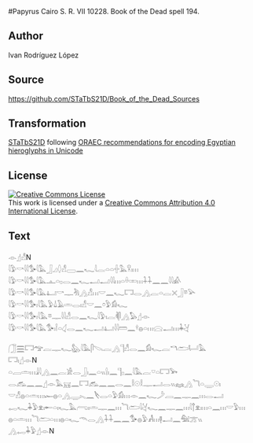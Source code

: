 #Papyrus Cairo S. R. VII 10228. Book of the Dead spell 194.

## Author 

Ivan Rodríguez López

## Source 

https://github.com/STaTbS21D/Book_of_the_Dead_Sources

## Transformation 

[STaTbS21D](https://statbs21d.github.io/) following [ORAEC recommendations for encoding Egyptian hieroglyphs in Unicode](https://github.com/oraec/recommendations-encoding-hieroglyphs)

## License 

<a rel="license" href="http://creativecommons.org/licenses/by/4.0/"><img alt="Creative Commons License" style="border-width:0" src="https://i.creativecommons.org/l/by/4.0/88x31.png" /></a><br />This work is licensed under a <a rel="license" href="http://creativecommons.org/licenses/by/4.0/">Creative Commons Attribution 4.0 International License</a>.

## Text 

<hiero>𓁹𓊨𓀭N<br>
<rubrum>𓇋𓅱𓎡𓇋𓇋𓅜𓇋𓅓</rubrum>𓃀𓈎𓆭𓀭𓈀𓈖𓆑𓇋𓐛𓏏𓏏𓏶𓅓𓎃𓏤𓏥<br>
<rubrum>𓇋𓅱𓎡𓇋𓇋𓅜𓇋𓅓</rubrum>𓊵𓏏𓊪𓂋𓈖𓆑𓂝𓂝𓇋𓇋𓏥𓏏𓏐𓏒𓏥𓇑𓇑𓈖𓈖𓇋𓇋𓀉<br>
<rubrum>𓇋𓅱𓎡𓇋𓇋𓅜𓇋𓅓</rubrum>𓂞𓎡𓊃𓀓𓂻𓀭𓏥𓎟𓈖𓆑𓉐𓂋𓂻𓐛𓏏𓐛𓏴𓃀𓎼𓅪<br>
<rubrum>𓇋𓅱𓎡𓇋𓇋𓅜𓏤𓇋𓅓</rubrum>𓅱𓍑𓄿𓏛𓂋𓏤𓀭𓎟𓈖𓏌𓅱𓀁𓆑<br>
<rubrum>𓇋𓅱𓎡𓇋𓇋𓅜𓏤𓇋𓅓</rubrum>𓎼𓊃𓇋𓇋𓀭𓂋𓈖𓆑𓇋𓅱𓏤𓐛𓌞𓋴𓂻𓅃𓊨𓁹<br>
<rubrum>𓇋𓅱𓎡𓇋𓇋𓅜𓇋𓅓</rubrum>𓅜𓏤𓌉𓏏𓋑𓂋𓈖𓆑𓂝𓂞𓇋𓇋𓏠𓈖𓍊𓐍𓏏𓏥𓈍𓂝𓏥𓇓𓋔<br>
<br>
𓃂𓈗𓉐<rubrum>𓅠𓐛𓊃𓆑𓅽𓇋𓅓</rubrum>𓋴𓌫𓐛𓂻𓊹𓀭𓂋𓈖𓀁𓆑𓐛𓎔𓂧𓂡𓅓<br>
𓉐𓏤𓊨𓁹N<br>
𓏏𓐙𓏛𓏥𓇍𓇋𓂻𓈖𓐛𓀀𓂋𓃀𓏤𓈖𓏏𓏭𓍛𓏤𓈖𓊹𓊪𓈖𓇋𓅓𓐛𓎺𓏏𓉐𓅨<br>
𓂋𓃹𓈖𓈖𓊨𓁹𓅓𓄚𓈖𓉐𓃹𓈖𓈖𓂋𓈖𓎛𓇳𓎛𓊃𓂝𓂋𓏭𓈐𓂻𓆓𓏏𓇾𓇳𓏤<br>
𓎟𓀭𓐍𓏏𓏛𓏥𓆱𓐍𓏏𓂻𓇾𓏤𓈅𓈖𓌸𓂋𓏏𓅱𓀁𓏥𓁹𓈖𓆑𓌳𓐙𓈖𓊃𓈖𓏥𓂋𓂝<br>
𓉻𓆑𓇓𓅱𓁷𓏤𓄡𓏏𓏤𓆑𓅓𓂺𓏤𓏛𓊃𓈖𓏥<rubrum>𓆓𓂧𓇋𓋔𓆑𓈖𓊃𓈖𓏥</rubrum>𓇋𓐩𓁷𓏤𓏥𓏏𓈖𓏥𓎟𓅱𓏥<br>
𓐍𓏏𓏛𓏥<rubrum>𓆓𓂧𓏏𓏥𓐍𓏏𓆑𓄭𓂋𓂻𓇑𓇑𓈖𓈖</rubrum>𓅜𓐍𓅱𓀻𓏥𓊢𓂝𓈖𓅕𓊄𓏭<br>
𓂻𓉻𓇓𓅱𓊨𓁹N<br></hiero>